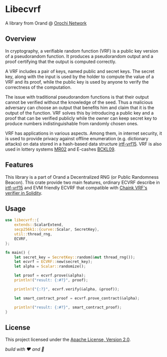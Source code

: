 # Libecvrf

A library from Orand @ [Orochi Network](https://orochi.network)

## Overview

In cryptography, a verifiable random function (VRF) is a public key version of a pseudorandom function. It produces a pseudorandom output and a proof certifying that the output is computed correctly.

A VRF includes a pair of keys, named public and secret keys. The secret key, along with the input is used by the holder to compute the value of a VRF and its proof, while the public key is used by anyone to verify the correctness of the computation.

The issue with traditional pseudorandom functions is that their output cannot be verified without the knowledge of the seed. Thus a malicious adversary can choose an output that benefits him and claim that it is the output of the function. VRF solves this by introducing a public key and a proof that can be verified publicly while the owner can keep secret key to produce numbers indistinguishable from randomly chosen ones.

VRF has applications in various aspects. Among them, in internet security, it is used to provide privacy against offline enumeration (e.g. dictionary attacks) on data stored in a hash-based data structure [irtf-vrf15](https://datatracker.ietf.org/doc/rfc9381/). VRF is also used in lottery systems [MR02](https://people.csail.mit.edu/rivest/pubs/MR02a.prepub.pdf) and E-cashes [BCKL09](https://eprint.iacr.org/2009/107).

## Features

This library is a part of Orand a Decentralized RNG (or Public Randomness Beacon). This crate provide two main features, ordinary ECVRF describe in [irtf-vrf15](https://datatracker.ietf.org/doc/rfc9381/) and EVM friendly ECVRF that compatible with [Chaink VRF's verifier in Solidity](https://github.com/orochi-network/smart-contracts/blob/main/contracts/libraries/VRF.sol).

## Usage

```rust
use libecvrf::{
    extends::ScalarExtend,
    secp256k1::{curve::Scalar, SecretKey},
    util::thread_rng,
    ECVRF,
};

fn main() {
    let secret_key = SecretKey::random(&mut thread_rng());
    let ecvrf = ECVRF::new(secret_key);
    let alpha = Scalar::randomize();

    let proof = ecvrf.prove(&alpha);
    println!("result: {:#?}", proof);

    println!("{:?}", ecvrf.verify(&alpha, &proof));

    let smart_contract_proof = ecvrf.prove_contract(&alpha);

    println!("result: {:#?}", smart_contract_proof);
}
```

## License

This project licensed under the [Apache License, Version 2.0](LICENSE).

_build with ❤️ and 🦀_
